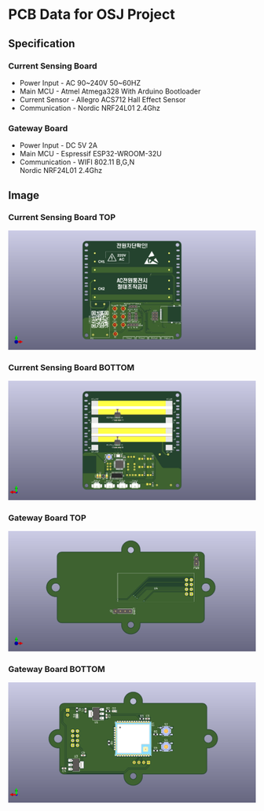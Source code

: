 # PCB Data for OSJ Project
## Specification
### Current Sensing Board
* Power Input - AC 90&#126;240V 50&#126;60HZ
* Main MCU - Atmel Atmega328 With Arduino Bootloader
* Current Sensor - Allegro ACS712 Hall Effect Sensor
* Communication - Nordic NRF24L01 2.4Ghz
### Gateway Board
* Power Input - DC 5V 2A
* Main MCU - Espressif ESP32-WROOM-32U
* Communication - WIFI 802.11 B,G,N   
                  Nordic NRF24L01 2.4Ghz
## Image
### Current Sensing Board TOP
![image](https://github.com/team-osj/OSJ_PCB/blob/main/Image/ac_current_v1_top.png?raw=true)
### Current Sensing Board BOTTOM
![image](https://github.com/team-osj/OSJ_PCB/blob/main/Image/ac_current_v1_bottom.png?raw=true)
### Gateway Board TOP
![initial](https://github.com/Open-source-Setakki-Judgement-system/PCB/blob/main/Image/gateway_top.png?raw=true)
### Gateway Board BOTTOM
![initial](https://github.com/Open-source-Setakki-Judgement-system/PCB/blob/main/Image/gateway_bottom.png?raw=true)
